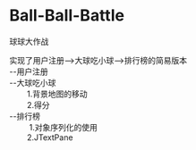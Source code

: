 # Ball-Ball-Battle
球球大作战

实现了用户注册-->大球吃小球-->排行榜的简易版本<br>
--用户注册<br>
--大球吃小球<br>
&nbsp;&nbsp;&nbsp;&nbsp;&nbsp;&nbsp;&nbsp;&nbsp;1.背景地图的移动<br>
&nbsp;&nbsp;&nbsp;&nbsp;&nbsp;&nbsp;&nbsp;&nbsp;2.得分<br>
--排行榜<br>
&nbsp;&nbsp;&nbsp;&nbsp;&nbsp;&nbsp;&nbsp;&nbsp; 1.对象序列化的使用<br> 
&nbsp;&nbsp;&nbsp;&nbsp;&nbsp;&nbsp;&nbsp;&nbsp;2.JTextPane
